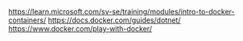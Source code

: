 https://learn.microsoft.com/sv-se/training/modules/intro-to-docker-containers/
https://docs.docker.com/guides/dotnet/
https://www.docker.com/play-with-docker/